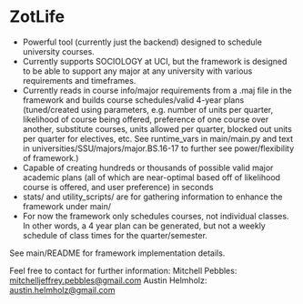 # ZotLife

- Powerful tool (currently just the backend) designed to schedule university courses. 
- Currently supports SOCIOLOGY at UCI, but the framework is designed to be able to support
  any major at any university with various requirements and timeframes.
- Currently reads in course info/major requirements from a .maj file in the framework
  and builds course schedules/valid 4-year plans (tuned/created using parameters, e.g. 
  number of units per quarter, likelihood of course being offered, preference of one 
  course over another, substitute courses, units allowed per quarter, blocked out units
  per quarter for electives, etc. See runtime_vars in main/main.py and text in 
  universities/SSU/majors/major.BS.16-17 to further see power/flexibility of framework.)
- Capable of creating hundreds or thousands of possible valid major academic plans 
 (all of which are near-optimal based off of likelihood course is offered, and user preference)
 in seconds
- stats/ and utility_scripts/ are for gathering information to enhance the framework under main/
- For now the framework only schedules courses, not individual classes. In other words, a 4 year
 plan can be generated, but not a weekly schedule of class times for the quarter/semester.

See main/README for framework implementation details. 


Feel free to contact for further information:
Mitchell Pebbles: mitchelljeffrey.pebbles@gmail.com
Austin Helmholz: austin.helmholz@gmail.com
